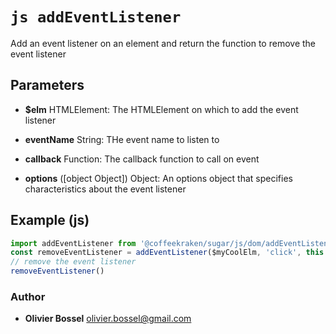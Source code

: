 


<!-- @namespace    sugar.js.dom -->
<!-- @name    addEventListener -->

# ```js addEventListener ```


Add an event listener on an element and return the function to remove the event listener

## Parameters

- **$elm**  HTMLElement: The HTMLElement on which to add the event listener

- **eventName**  String: THe event name to listen to

- **callback**  Function: The callback function to call on event

- **options** ([object Object]) Object: An options object that specifies characteristics about the event listener



## Example (js)

```js
import addEventListener from '@coffeekraken/sugar/js/dom/addEventListener'
const removeEventListener = addEventListener($myCoolElm, 'click', this._myCoolFunction, this)
// remove the event listener
removeEventListener()
```


### Author
- **Olivier Bossel** <a href="mailto:olivier.bossel@gmail.com">olivier.bossel@gmail.com</a> 



